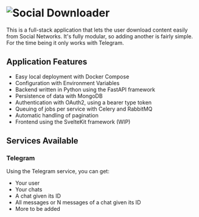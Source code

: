 # ![Social Downloader](https://i.imgur.com/Yid7oNy.png)
This is a full-stack application that lets the user download content easily from Social Networks. It's fully modular, so adding another is fairly simple. For the time being it only works with Telegram.

## Application Features
- Easy local deployment with Docker Compose
- Configuration with Environment Variables
- Backend written in Python using the FastAPI framework
- Persistence of data with MongoDB
- Authentication with OAuth2, using a bearer type token
- Queuing of jobs per service with Celery and RabbitMQ
- Automatic handling of pagination
- Frontend using the SvelteKit framework (WIP)

## Services Available
### Telegram
Using the Telegram service, you can get:
- Your user
- Your chats
- A chat given its ID
- All messages or N messages of a chat given its ID
- More to be added


